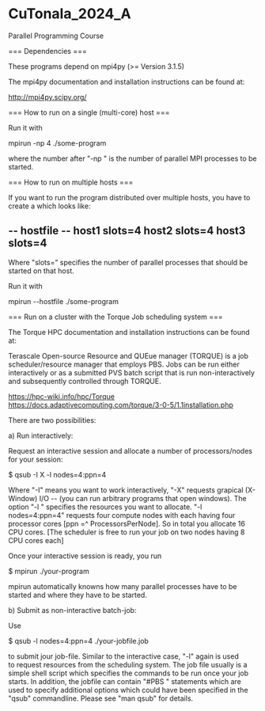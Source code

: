 # CuTonala_2024_A
Parallel Programming Course

=== Dependencies ===

These programs depend on mpi4py (>= Version 3.1.5)

The mpi4py documentation and installation instructions 
can be found at:

   http://mpi4py.scipy.org/

=== How to run on a single (multi-core) host ===

Run it with 

 mpirun -np 4 ./some-program

where the number after "-np " is the number of parallel MPI 
processes to be started.


=== How to run on multiple hosts ===

If you want to run the program distributed over multiple hosts, 
you have to create a <hostfile> which looks like:

-- hostfile --
host1   slots=4
host2   slots=4
host3   slots=4
--------------

Where "slots=" specifies the number of parallel processes that should be
started on that host.

Run it with

  mpirun --hostfile <hostfile> ./some-program


=== Run on a cluster with the Torque Job scheduling system ===

The Torque HPC documentation and installation instructions 
can be found at:

Terascale Open-source Resource and QUEue manager (TORQUE) is a
job scheduler/resource manager that employs PBS.
Jobs can be run either interactively or as a submitted PVS
batch script that is run non-interactively and subsequently
controlled through TORQUE.

   https://hpc-wiki.info/hpc/Torque
   https://docs.adaptivecomputing.com/torque/3-0-5/1.1installation.php

There are two possibilities:

a) Run interactively:

Request an interactive session and allocate a number of processors/nodes for 
your session:

 $ qsub -I X -l nodes=4:ppn=4

Where "-I" means you want to work interactively, "-X" requests grapical
(X-Window) I/O -- (you can run arbitrary programs that open windows).  The
option "-l " specifies the resources you want to allocate.  "-l nodes=4:ppn=4"
requests four compute nodes with each having four processor cores 
[ppn =^ ProcessorsPerNode].  So in total you allocate 16 CPU cores. 
[The scheduler is free to run your job on two nodes having 8 CPU cores each]

Once your interactive session is ready, you run 

 $ mpirun ./your-program
  
mpirun automatically knowns how many parallel processes have to be started and
where they have to be started.

b) Submit as non-interactive batch-job:

Use 

 $ qsub -l nodes=4:ppn=4 ./your-jobfile.job

to submit jour job-file. Similar to the interactive case, "-l" again is used  
to request resources from the scheduling system. The job file usually is a 
simple shell script which specifies the commands to be run once your job 
starts. In addition, the jobfile can contain "#PBS <something>" statements
which are used to specify additional options which could have been specified 
in the "qsub" commandline. Please see "man qsub" for details.